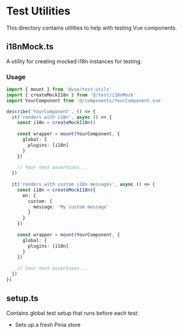 # Test Utilities

This directory contains utilities to help with testing Vue components.

## i18nMock.ts

A utility for creating mocked i18n instances for testing.

### Usage

```typescript
import { mount } from '@vue/test-utils'
import { createMockI18n } from '@/test/i18nMock'
import YourComponent from '@/components/YourComponent.vue'

describe('YourComponent', () => {
  it('renders with i18n', async () => {
    const i18n = createMockI18n()
    
    const wrapper = mount(YourComponent, {
      global: {
        plugins: [i18n]
      }
    })
    
    // Your test assertions...
  })
  
  it('renders with custom i18n messages', async () => {
    const i18n = createMockI18n({
      en: {
        custom: {
          message: 'My custom message'
        }
      }
    })
    
    const wrapper = mount(YourComponent, {
      global: {
        plugins: [i18n]
      }
    })
    
    // Your test assertions...
  })
})
```

## setup.ts

Contains global test setup that runs before each test:

- Sets up a fresh Pinia store 